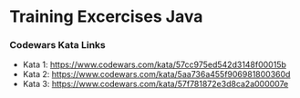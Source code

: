 # Training Excercises Java

### Codewars Kata Links
- Kata 1: https://www.codewars.com/kata/57cc975ed542d3148f00015b
- Kata 2: https://www.codewars.com/kata/5aa736a455f906981800360d
- Kata 3: https://www.codewars.com/kata/57f781872e3d8ca2a000007e
